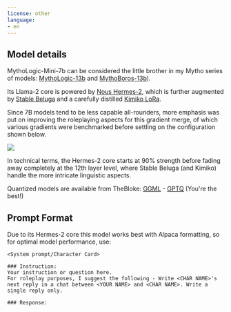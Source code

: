 ```yaml
---
license: other
language:
- en
---
```

## Model details

MythoLogic-Mini-7b can be considered the little brother in my Mytho series of models: [MythoLogic-13b](https://huggingface.co/Gryphe/MythoLogic-13b) and [MythoBoros-13b](https://huggingface.co/Gryphe/MythoBoros-13b)).

Its Llama-2 core is powered by [Nous Hermes-2](https://huggingface.co/NousResearch/Nous-Hermes-llama-2-7b), which is further augmented by [Stable Beluga](https://huggingface.co/stabilityai/StableBeluga-7B) and a carefully distilled [Kimiko LoRa](https://huggingface.co/nRuaif/Kimiko_7B).

Since 7B models tend to be less capable all-rounders, more emphasis was put on improving the roleplaying aspects for this gradient merge, of which various gradients were benchmarked before settling on the configuration shown below.

![](MythoLogic-Mini-7b.png)

In technical terms, the Hermes-2 core starts at 90% strength before fading away completely at the 12th layer level, where Stable Beluga (and Kimiko) handle the more intricate linguistic aspects.

Quantized models are available from TheBloke: [GGML](https://huggingface.co/TheBloke/MythoLogic-Mini-7b-GGML) - [GPTQ](https://huggingface.co/TheBloke/MythoLogic-Mini-7b-GPTQ) (You're the best!)

## Prompt Format

Due to its Hermes-2 core this model works best with Alpaca formatting, so for optimal model performance, use:
```
<System prompt/Character Card>

### Instruction:
Your instruction or question here.
For roleplay purposes, I suggest the following - Write <CHAR NAME>'s next reply in a chat between <YOUR NAME> and <CHAR NAME>. Write a single reply only.

### Response:
```